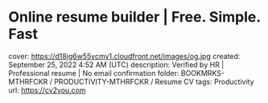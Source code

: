 # Online resume builder | Free. Simple. Fast

cover: https://d18jg6w55vcmy1.cloudfront.net/images/og.jpg
created: September 25, 2022 4:52 AM (UTC)
description: Verified by HR | Professional resume | No email confirmation
folder: BOOKMRKS-MTHRFCKR / PRODUCTIVITY-MTHRFCKR / Resume CV
tags: Productivity
url: https://cv2you.com